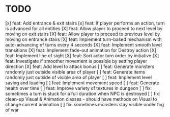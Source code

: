 TODO
====

[x] feat: Add entrance & exit stairs
[x] feat: If player performs an action, turn is advanced for all entities
[X] feat: Allow player to proceed to next level by moving on exit stairs
[X] feat: Allow player to proceed to previous level by moving on entrance stairs
[X] feat: Implement turn-based mechanism with auto-advancing of turns every 4 seconds
[X] feat: Implement smooth level transitions
[X] feat: Implement fade-out animation for Destroy action
[X] feat: Implement line of sight
[X] feat: Sort actor turn order by initiative
[X] feat: Investigate if smoother movement is possible by setting player direction
[X] feat: Add level to attack bonus
[ ] feat: Generate monsters randomly just outside visible area of player
[ ] feat: Generate items randomly just outside of visible area of player
[ ] feat: Implement level saving and loading
[ ] feat: Implement movement speed
[ ] feat: Generate health over time
[ ] feat: Improve variety of textures in dungeon
[ ] fix: sometimes a turn is stuck for a full duration when NPC is destroyed
[ ] fix: clean-up Visual & Animation classes - should have methods on Visual to change current animation
[ ] fix: sometimes monsters stay visible under fog of war